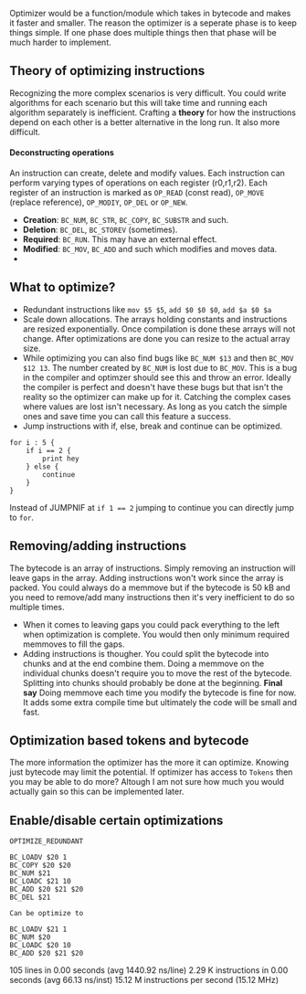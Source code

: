 Optimizer would be a function/module which takes in bytecode and makes it faster and smaller.
The reason the optimizer is a seperate phase is to keep things simple. If one phase does multiple things then that phase will be much harder to implement.

## Theory of optimizing instructions
Recognizing the more complex scenarios is very difficult. You could write algorithms for each scenario but this will take time and running each algorithm separately is inefficient.
Crafting a **theory** for how the instructions depend on each other is a better alternative in the long run. It also more difficult.

#### Deconstructing operations
An instruction can create, delete and modify values.
Each instruction can perform varying types of operations on each register (r0,r1,r2). Each register of an instruction is marked as `OP_READ` (const read), `OP_MOVE` (replace reference), `OP_MODIY`, `OP_DEL` or `OP_NEW`.

- **Creation**: `BC_NUM`, `BC_STR`, `BC_COPY`, `BC_SUBSTR` and such.
- **Deletion**: `BC_DEL`, `BC_STOREV` (sometimes).
- **Required**: `BC_RUN`. This may have an external effect.
- **Modified**: `BC_MOV`, `BC_ADD` and such which modifies and moves data.
- 

## What to optimize?
- Redundant instructions like `mov $5 $5`, `add $0 $0 $0`, `add $a $0 $a`
- Scale down allocations. The arrays holding constants and instructions are resized exponentially. Once compilation is done these arrays will not change. After optimizations are done you can resize to the actual array size.
- While optimizing you can also find bugs like `BC_NUM $13` and then `BC_MOV $12 13`. The number created by `BC_NUM` is lost due to `BC_MOV`. This is a bug in the compiler and optimzer should see this and throw an error. Ideally the compiler is perfect and doesn't have these bugs but that isn't the reality so the optimizer can make up for it. Catching the complex cases where values are lost isn't necessary. As long as you catch the simple ones and save time you can call this feature a success.
- Jump instructions with if, else, break and continue can be optimized.
```
for i : 5 {
	if i == 2 {
        print hey
    } else {
        continue
    }
}
```
Instead of JUMPNIF at `if 1 == 2` jumping to continue you can directly jump to `for`.

## Removing/adding instructions
The bytecode is an array of instructions. Simply removing an instruction will leave gaps in the array. Adding instructions won't work since the array is packed. You could always do a memmove but if the bytecode is 50 kB and you need to remove/add many instructions then it's very inefficient to do so multiple times.
- When it comes to leaving gaps you could pack everything to the left when optimization is complete. You would then only minimum required memmoves to fill the gaps.
- Adding instructions is thougher. You could split the bytecode into chunks and at the end combine them. Doing a memmove on the individual chunks doesn't require you to move the rest of the bytecode. Splitting into chunks should probably be done at the beginning.
**Final say**
Doing memmove each time you modify the bytecode is fine for now. It adds some extra compile time but ultimately the code will be small and fast.

## Optimization based tokens and bytecode
The more information the optimizer has the more it can optimize. Knowing just bytecode may limit the potential. If optimizer has access to `Tokens` then you may be able to do more? Altough I am not sure how much you would actually gain so this can be implemented later.

## Enable/disable certain optimizations
`OPTIMIZE_REDUNDANT`

```
BC_LOADV $20 1
BC_COPY $20 $20
BC_NUM $21
BC_LOADC $21 10
BC_ADD $20 $21 $20
BC_DEL $21

Can be optimize to

BC_LOADV $21 1
BC_NUM $20
BC_LOADC $20 10
BC_ADD $20 $21 $20
```

105 lines in 0.00 seconds (avg 1440.92 ns/line)
 2.29 K instructions in 0.00 seconds (avg 66.13 ns/inst)
 15.12 M instructions per second (15.12 MHz)